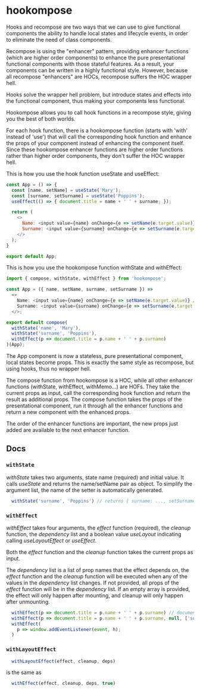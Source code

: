 # hookompose

Hooks and recompose are two ways that we can use to give functional components the ability to handle local states and lifecycle events, in order to eliminate the need of class components.

Recompose is using the "enhancer" pattern, providing enhancer functions (which are higher order components) to enhance the pure presentational functional components with those stateful features. As a result, your components can be written in a highly functional style. However, because all recompose "enhancers" are HOCs, recompose suffers the HOC wrapper hell.

Hooks solve the wrapper hell problem, but introduce states and effects into the functional component, thus making your components less functional.

Hookompose allows you to call hook functions in a recompose style, giving you the best of both worlds.

For each hook function, there is a hookompose function (starts with 'with' instead of 'use') that will call the corresponding hook function and enhance the props of your component instead of enhancing the component itself. Since these hookompose enhancer functions are higher order functions rather than higher order components, they don't suffer the HOC wrapper hell.

This is how you use the hook function useState and useEffect:

```js
const App = () => {
  const [name, setName] = useState('Mary');
  const [surname, setSurname] = useState('Poppins');
  useEffect(() => { document.title = name + ' ' + surname; });

  return (
    <>
      Name: <input value={name} onChange={e => setName(e.target.value)} />
      Surname: <input value={surname} onChange={e => setSurname(e.target.value)} />
    </>
  );
}

export default App;
```

This is how you use the hookompose function withState and withEffect:

```js
import { compose, withState, withEffect } from 'hookompose';

const App = ({ name, setName, surname, setSurname }) =>
  <>
    Name: <input value={name} onChange={e => setName(e.target.value)} />
    Surname: <input value={surname} onChange={e => setSurname(e.target.value)} />
  </>;

export default compose(
  withState('name', 'Mary'),
  withState('surname', 'Poppins'),
  withEffect(p => document.title = p.name + ' ' + p.surname)
)(App);
```

The App component is now a stateless, pure presentational component, local states become props. This is exactly the same style as recompose, but using hooks, thus no wrapper hell.

The compose function from hookompose is a HOC, while all other enhancer functions (withState, withEffect, withMemo...) are HOFs. They take the current props as input, call the corresponding hook function and return the result as additional props. The compose function takes the props of the presentational component, run it through all the enhancer functions and return a new component with the enhanced props.

The order of the enhancer functions are important, the new props just added are available to the next enhancer function.

## Docs


### `withState`

_withState_ takes two arguments, state name (required) and initial value. It calls _useState_ and returns the name/setName pair as object. To simplify the argument list, the name of the setter is automatically generated.

```js
  withState('surname', 'Poppins') // returns { surname: ..., setSurname: ... }
```


### `withEffect`

_withEffect_ takes four arguments, the _effect_ function (required), the _cleanup_ function, the _dependency_ list and a boolean value _useLayout_ indicating calling _useLayoutEffect_ or _useEffect_.

Both the _effect_ function and the _cleanup_ function takes the current props as input.

The _dependency_ list is a list of prop names that the effect depends on, the _effect_ function and the _cleanup_ function will be executed when any of the values in the _dependency_ list changes. If not provided, all props of the _effect_ function will be in the _dependency_ list. If an empty array is provided, the effect will only happen after mounting, and cleanup will only happen after unmounting.

```js
  withEffect(p => document.title = p.name + ' ' + p.surname) // document.title will be set on every render
  withEffect(p => document.title = p.name + ' ' + p.surname, null, ['surname']) // document.title will be set only if surname changes
  withEffect(
    p => window.addEventListener(event, h);
  )
```


### `withLayoutEffect`

```js
  withLayoutEffect(effect, cleanup, deps)
```

is the same as

```js
  withEffect(effect, cleanup, deps, true)
```
